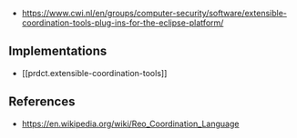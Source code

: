 
- https://www.cwi.nl/en/groups/computer-security/software/extensible-coordination-tools-plug-ins-for-the-eclipse-platform/

## Implementations

- [[prdct.extensible-coordination-tools]]

## References

- https://en.wikipedia.org/wiki/Reo_Coordination_Language